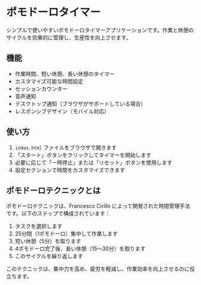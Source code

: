 # ポモドーロタイマー

シンプルで使いやすいポモドーロタイマーアプリケーションです。作業と休憩のサイクルを効果的に管理し、生産性を向上させます。

## 機能

- 作業時間、短い休憩、長い休憩のタイマー
- カスタマイズ可能な時間設定
- セッションカウンター
- 音声通知
- デスクトップ通知（ブラウザがサポートしている場合）
- レスポンシブデザイン（モバイル対応）

## 使い方

1. `index.html` ファイルをブラウザで開きます
2. 「スタート」ボタンをクリックしてタイマーを開始します
3. 必要に応じて「一時停止」または「リセット」ボタンを使用します
4. 設定セクションで時間をカスタマイズできます

## ポモドーロテクニックとは

ポモドーロテクニックは、Francesco Cirillo によって開発された時間管理手法です。以下のステップで構成されています：

1. タスクを選択します
2. 25分間（1ポモドーロ）集中して作業します
3. 短い休憩（5分）を取ります
4. 4ポモドーロ完了後、長い休憩（15〜30分）を取ります
5. このサイクルを繰り返します

このテクニックは、集中力を高め、疲労を軽減し、作業効率を向上させるのに役立ちます。
